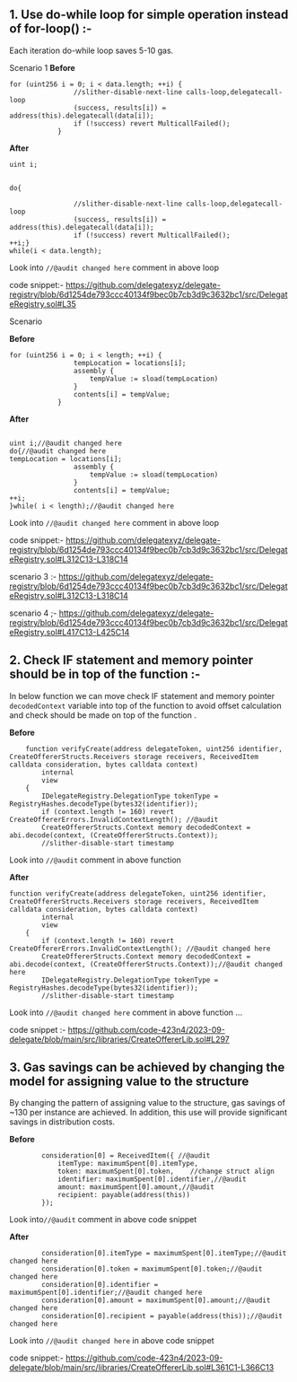## 1. Use do-while loop for simple operation instead of for-loop() :-
Each iteration do-while loop saves 5-10 gas.

Scenario 1 
**Before**

```solidity
for (uint256 i = 0; i < data.length; ++i) {
                //slither-disable-next-line calls-loop,delegatecall-loop
                (success, results[i]) = address(this).delegatecall(data[i]);
                if (!success) revert MulticallFailed();
            }
```

**After**
```solidity
uint i;


do{ 

                //slither-disable-next-line calls-loop,delegatecall-loop
                (success, results[i]) = address(this).delegatecall(data[i]);
                if (!success) revert MulticallFailed();
++i;}
while(i < data.length);
```

Look into `//@audit changed here` comment in above loop

code snippet:-
https://github.com/delegatexyz/delegate-registry/blob/6d1254de793ccc40134f9bec0b7cb3d9c3632bc1/src/DelegateRegistry.sol#L35

Scenario 

**Before**
```solidity
for (uint256 i = 0; i < length; ++i) {
                tempLocation = locations[i];
                assembly {
                    tempValue := sload(tempLocation)
                }
                contents[i] = tempValue;
            }

```

**After**
```solidity

uint i;//@audit changed here
do{//@audit changed here
tempLocation = locations[i];
                assembly {
                    tempValue := sload(tempLocation)
                }
                contents[i] = tempValue;
++i;
}while( i < length);//@audit changed here
```
Look into `//@audit changed here` comment in above loop

code snippet:-
https://github.com/delegatexyz/delegate-registry/blob/6d1254de793ccc40134f9bec0b7cb3d9c3632bc1/src/DelegateRegistry.sol#L312C13-L318C14


scenario 3 :-
https://github.com/delegatexyz/delegate-registry/blob/6d1254de793ccc40134f9bec0b7cb3d9c3632bc1/src/DelegateRegistry.sol#L312C13-L318C14

scenario 4 ;-
https://github.com/delegatexyz/delegate-registry/blob/6d1254de793ccc40134f9bec0b7cb3d9c3632bc1/src/DelegateRegistry.sol#L417C13-L425C14


## 2. Check IF statement and memory pointer should be in top of the function  :-

In below function we can move check IF statement and memory pointer `decodedContext` variable into top of the function to avoid offset calculation and check should be made on top of the function .

**Before**
```solidity
    function verifyCreate(address delegateToken, uint256 identifier, CreateOffererStructs.Receivers storage receivers, ReceivedItem calldata consideration, bytes calldata context)
        internal
        view
    {
        IDelegateRegistry.DelegationType tokenType = RegistryHashes.decodeType(bytes32(identifier));
        if (context.length != 160) revert CreateOffererErrors.InvalidContextLength(); //@audit
        CreateOffererStructs.Context memory decodedContext = abi.decode(context, (CreateOffererStructs.Context));
        //slither-disable-start timestamp
```

Look into `//@audit` comment in above function

**After**
```solidity
function verifyCreate(address delegateToken, uint256 identifier, CreateOffererStructs.Receivers storage receivers, ReceivedItem calldata consideration, bytes calldata context)
        internal
        view
    {
        if (context.length != 160) revert CreateOffererErrors.InvalidContextLength(); //@audit changed here
        CreateOffererStructs.Context memory decodedContext = abi.decode(context, (CreateOffererStructs.Context));//@audit changed here
        IDelegateRegistry.DelegationType tokenType = RegistryHashes.decodeType(bytes32(identifier));
        //slither-disable-start timestamp
```

Look into `//@audit changed here` comment in above function ...

code snippet :-
https://github.com/code-423n4/2023-09-delegate/blob/main/src/libraries/CreateOffererLib.sol#L297

## 3. Gas savings can be achieved by changing the model for assigning value to the structure
By changing the pattern of assigning value to the structure, gas savings of ~130 per instance are achieved. In addition, this use will provide significant savings in distribution costs.

**Before**
```solidity
        consideration[0] = ReceivedItem({ //@audit
            itemType: maximumSpent[0].itemType,
            token: maximumSpent[0].token,    //change struct align
            identifier: maximumSpent[0].identifier,//@audit
            amount: maximumSpent[0].amount,//@audit
            recipient: payable(address(this))
        });
```
Look into`//@audit` comment in above code snippet

**After**
```solidity
        consideration[0].itemType = maximumSpent[0].itemType;//@audit changed here
        consideration[0].token = maximumSpent[0].token;//@audit changed here
        consideration[0].identifier = maximumSpent[0].identifier;//@audit changed here
        consideration[0].amount = maximumSpent[0].amount;//@audit changed here
        consideration[0].recipient = payable(address(this));//@audit changed here
```
Look into `//@audit changed here` in above code snippet 

code snippet:-
https://github.com/code-423n4/2023-09-delegate/blob/main/src/libraries/CreateOffererLib.sol#L361C1-L366C13

